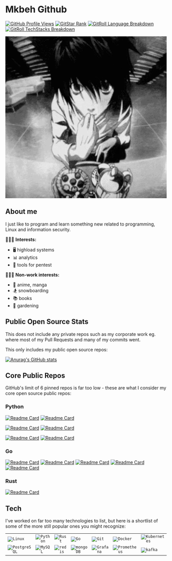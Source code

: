 # Mkbeh Github

[![GitHub Profile Views](https://komarev.com/ghpvc/?username=mkbeh&color=blue&label=GitHub+Profile+Views)](https://github.com/mkbeh)
[![GitStar Rank](https://img.shields.io/badge/GitStar%20Rank%20by%20Repo%20Stars-Top_0.01%25-blue?logo=github)](https://gitstar-ranking.com/mkbeh)
[![GitRoll Language Breakdown](https://img.shields.io/badge/GitRoll-Language%20Breakdown-blue?logo=github)](https://gitroll.io/profile/u5eNfjd3L4KXzBVekMrxkLvCEmYt2/languages)
[![GitRoll TechStacks Breakdown](https://img.shields.io/badge/GitRoll-Tech%20Stack%20Breakdown-blue?logo=github)](https://gitroll.io/profile/u5eNfjd3L4KXzBVekMrxkLvCEmYt2/stacks)

<div align="center">
<img hight="300" width="700" alt="GIF" align="center" src="assets/img.gif">
</div>

## About me

I just like to program and learn something new related to programming, Linux and information security.

🕵🏼‍♂️ **Interests:**

- 🖥️ highload systems
- 📊 analytics
- 🧰 tools for pentest

🕵🏼‍♂️ **Non-work interests:**

- 💢 anime, manga
- 🏂 snowboarding
- 📚 books
- 🌿 gardening

## Public Open Source Stats

This does not include any private repos such as my corporate work eg. where most of my Pull Requests and many of my
commits went.

This only includes my public open source repos:

[![Anurag's GitHub stats](https://github-readme-stats.vercel.app/api?username=mkbeh&show_icons=true&theme=synthwave)](https://github.com/mkbeh/github-readme-stats)

## Core Public Repos

GitHub's limit of 6 pinned repos is far too low - these are what I consider my core open source public repos:

<!-- REPOS_START -->

### Python

[![Readme Card](https://github-readme-stats.vercel.app/api/pin/?username=mkbeh&repo=pyshella-toolkit&theme=ambient_gradient&description_lines_count=3&show_owner=true)](https://github.com/anuraghazra/github-readme-stats)
[![Readme Card](https://github-readme-stats.vercel.app/api/pin/?username=mkbeh&repo=pydrommer&theme=ambient_gradient&description_lines_count=3&show_owner=true)](https://github.com/anuraghazra/github-readme-stats)

[![Readme Card](https://github-readme-stats.vercel.app/api/pin/?username=mkbeh&repo=rin-bitshares-arbitry-bot&theme=ambient_gradient&description_lines_count=3&show_owner=true)](https://github.com/anuraghazra/github-readme-stats)
[![Readme Card](https://github-readme-stats.vercel.app/api/pin/?username=mkbeh&repo=aiobitcoin&theme=ambient_gradient&description_lines_count=3&show_owner=true)](https://github.com/anuraghazra/github-readme-stats)

[![Readme Card](https://github-readme-stats.vercel.app/api/pin/?username=mkbeh&repo=fastapi-admin-panel&theme=ambient_gradient&description_lines_count=3&show_owner=true)](https://github.com/anuraghazra/github-readme-stats)
[![Readme Card](https://github-readme-stats.vercel.app/api/pin/?username=mkbeh&repo=fereda&theme=ambient_gradient&description_lines_count=3&show_owner=true)](https://github.com/anuraghazra/github-readme-stats)

### Go

[![Readme Card](https://github-readme-stats.vercel.app/api/pin/?username=mkbeh&repo=xkafka&theme=ambient_gradient&description_lines_count=3&show_owner=true)](https://github.com/anuraghazra/github-readme-stats)
[![Readme Card](https://github-readme-stats.vercel.app/api/pin/?username=mkbeh&repo=xpg&theme=ambient_gradient&description_lines_count=3&show_owner=true)](https://github.com/anuraghazra/github-readme-stats)
[![Readme Card](https://github-readme-stats.vercel.app/api/pin/?username=mkbeh&repo=xclick&theme=ambient_gradient&description_lines_count=3&show_owner=true)](https://github.com/anuraghazra/github-readme-stats)
[![Readme Card](https://github-readme-stats.vercel.app/api/pin/?username=mkbeh&repo=xredis&theme=ambient_gradient&description_lines_count=3&show_owner=true)](https://github.com/anuraghazra/github-readme-stats)
[![Readme Card](https://github-readme-stats.vercel.app/api/pin/?username=mkbeh&repo=xjwt&theme=ambient_gradient&description_lines_count=3&show_owner=true)](https://github.com/anuraghazra/github-readme-stats)

### Rust

[![Readme Card](https://github-readme-stats.vercel.app/api/pin/?username=mkbeh&repo=rust-simple-chat&theme=ambient_gradient&description_lines_count=3&show_owner=true)](https://github.com/anuraghazra/github-readme-stats)

## Tech

I've worked on far too many technologies to list, but
here is a shortlist of some of the more still popular ones you might recognize:

<!-- Generated here:

    https://marwin1991.github.io/profile-technology-icons/

-->

<div align="center">
   <table>
      <tr>
         <td>
            <code><img width="50" src="https://raw.githubusercontent.com/marwin1991/profile-technology-icons/refs/heads/main/icons/linux.png" alt="Linux" title="Linux"/></code>
         </td>
         <td>	
            <code><img width="50" src="https://raw.githubusercontent.com/marwin1991/profile-technology-icons/refs/heads/main/icons/python.png" alt="Python" title="Python"/></code>
         </td>
         <td>
            <code><img width="50" src="https://raw.githubusercontent.com/marwin1991/profile-technology-icons/refs/heads/main/icons/rust.png" alt="Rust" title="Rust"/></code>
         </td>
         <td>
            <code><img width="50" src="https://raw.githubusercontent.com/marwin1991/profile-technology-icons/refs/heads/main/icons/go.png" alt="Go" title="Go"/></code>
         </td>
         <td>
            <code><img width="50" src="https://raw.githubusercontent.com/marwin1991/profile-technology-icons/refs/heads/main/icons/git.png" alt="Git" title="Git"/></code>
         </td>
         <td>
            <code><img width="50" src="https://raw.githubusercontent.com/marwin1991/profile-technology-icons/refs/heads/main/icons/docker.png" alt="Docker" title="Docker"/></code>
         </td>
         <td>
            <code><img width="50" src="https://raw.githubusercontent.com/marwin1991/profile-technology-icons/refs/heads/main/icons/kubernetes.png" alt="Kubernetes" title="Kubernetes"/></code>
         </td>
      </tr>
	<tr>
		<td><code><img width="50" src="https://raw.githubusercontent.com/marwin1991/profile-technology-icons/refs/heads/main/icons/postgresql.png" alt="PostgreSQL" title="PostgreSQL"/></code></td>
		<td><code><img width="50" src="https://raw.githubusercontent.com/marwin1991/profile-technology-icons/refs/heads/main/icons/mysql.png" alt="MySQL" title="MySQL"/></code></td>
		<td><code><img width="50" src="https://raw.githubusercontent.com/marwin1991/profile-technology-icons/refs/heads/main/icons/redis.png" alt="redis" title="redis"/></code></td>
		<td><code><img width="50" src="https://raw.githubusercontent.com/marwin1991/profile-technology-icons/refs/heads/main/icons/mongodb.png" alt="mongoDB" title="mongoDB"/></code></td>
		<td><code><img width="50" src="https://raw.githubusercontent.com/marwin1991/profile-technology-icons/refs/heads/main/icons/grafana.png" alt="Grafana" title="Grafana"/></code></td>
		<td><code><img width="50" src="https://raw.githubusercontent.com/marwin1991/profile-technology-icons/refs/heads/main/icons/prometheus.png" alt="Prometheus" title="Prometheus"/></code></td>
		<td><code><img width="50" src="https://raw.githubusercontent.com/marwin1991/profile-technology-icons/refs/heads/main/icons/kafka.png" alt="kafka" title="kafka"/></code></td>
	</tr>
   </table>
</div>
